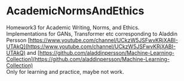 # AcademicNormsAndEthics
Homework3 for Academic Writing, Norms, and Ethics.<br>
Implementations for GANs, Transformer etc corresponding to Aladdin Persson [https://www.youtube.com/channel/UCkzW5JSFwvKRjXABI-UTAkQ](https://www.youtube.com/channel/UCkzW5JSFwvKRjXABI-UTAkQ) and [https://github.com/aladdinpersson/Machine-Learning-Collection](https://github.com/aladdinpersson/Machine-Learning-Collection)<br>
Only for learning and practice, maybe not work.
